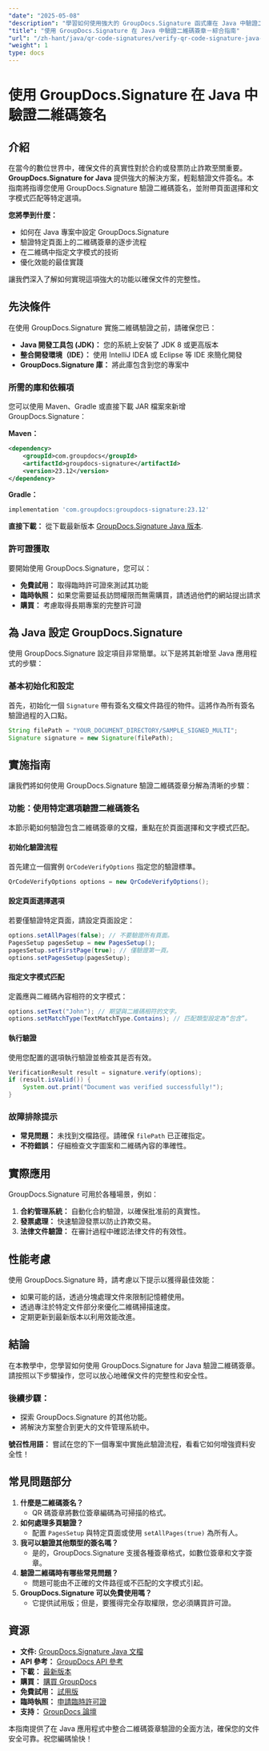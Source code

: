 ```yaml
---
"date": "2025-05-08"
"description": "學習如何使用強大的 GroupDocs.Signature 函式庫在 Java 中驗證二維碼簽章。本指南涵蓋設定、驗證選項和最佳實務。"
"title": "使用 GroupDocs.Signature 在 Java 中驗證二維碼簽章－綜合指南"
"url": "/zh-hant/java/qr-code-signatures/verify-qr-code-signature-java-groupdocs-signature/"
"weight": 1
type: docs
---
```

# 使用 GroupDocs.Signature 在 Java 中驗證二維碼簽名

## 介紹

在當今的數位世界中，確保文件的真實性對於合約或發票防止詐欺至關重要。 **GroupDocs.Signature for Java** 提供強大的解決方案，輕鬆驗證文件簽名。本指南將指導您使用 GroupDocs.Signature 驗證二維碼簽名，並附帶頁面選擇和文字模式匹配等特定選項。

**您將學到什麼：**

- 如何在 Java 專案中設定 GroupDocs.Signature
- 驗證特定頁面上的二維碼簽章的逐步流程
- 在二維碼中指定文字模式的技術
- 優化效能的最佳實踐

讓我們深入了解如何實現這項強大的功能以確保文件的完整性。

## 先決條件

在使用 GroupDocs.Signature 實施二維碼驗證之前，請確保您已：

- **Java 開發工具包 (JDK)：** 您的系統上安裝了 JDK 8 或更高版本
- **整合開發環境（IDE）：** 使用 IntelliJ IDEA 或 Eclipse 等 IDE 來簡化開發
- **GroupDocs.Signature 庫：** 將此庫包含到您的專案中

### 所需的庫和依賴項

您可以使用 Maven、Gradle 或直接下載 JAR 檔案來新增 GroupDocs.Signature：

**Maven：**

```xml
<dependency>
    <groupId>com.groupdocs</groupId>
    <artifactId>groupdocs-signature</artifactId>
    <version>23.12</version>
</dependency>
```

**Gradle：**

```gradle
implementation 'com.groupdocs:groupdocs-signature:23.12'
```

**直接下載：** 
從下載最新版本 [GroupDocs.Signature Java 版本](https://releases。groupdocs.com/signature/java/).

### 許可證獲取

要開始使用 GroupDocs.Signature，您可以：

- **免費試用：** 取得臨時許可證來測試其功能
- **臨時執照：** 如果您需要延長訪問權限而無需購買，請透過他們的網站提出請求
- **購買：** 考慮取得長期專案的完整許可證

## 為 Java 設定 GroupDocs.Signature

使用 GroupDocs.Signature 設定項目非常簡單。以下是將其新增至 Java 應用程式的步驟：

### 基本初始化和設定

首先，初始化一個 `Signature` 帶有簽名文檔文件路徑的物件。這將作為所有簽名驗證過程的入口點。

```java
String filePath = "YOUR_DOCUMENT_DIRECTORY/SAMPLE_SIGNED_MULTI";
Signature signature = new Signature(filePath);
```

## 實施指南

讓我們將如何使用 GroupDocs.Signature 驗證二維碼簽章分解為清晰的步驟：

### 功能：使用特定選項驗證二維碼簽名

本節示範如何驗證包含二維碼簽章的文檔，重點在於頁面選擇和文字模式匹配。

#### 初始化驗證流程

首先建立一個實例 `QrCodeVerifyOptions` 指定您的驗證標準。

```java
QrCodeVerifyOptions options = new QrCodeVerifyOptions();
```

#### 設定頁面選擇選項

若要僅驗證特定頁面，請設定頁面設定：

```java
options.setAllPages(false); // 不要驗證所有頁面。
PagesSetup pagesSetup = new PagesSetup();
pagesSetup.setFirstPage(true); // 僅驗證第一頁。
options.setPagesSetup(pagesSetup);
```

#### 指定文字模式匹配

定義應與二維碼內容相符的文字模式：

```java
options.setText("John"); // 期望與二維碼相符的文字。
options.setMatchType(TextMatchType.Contains); // 匹配類型設定為“包含”。
```

#### 執行驗證

使用您配置的選項執行驗證並檢查其是否有效。

```java
VerificationResult result = signature.verify(options);
if (result.isValid()) {
    System.out.print("Document was verified successfully!");
}
```

### 故障排除提示

- **常見問題：** 未找到文檔路徑。請確保 `filePath` 已正確指定。
- **不符錯誤：** 仔細檢查文字圖案和二維碼內容的準確性。

## 實際應用

GroupDocs.Signature 可用於各種場景，例如：

1. **合約管理系統：** 自動化合約驗證，以確保批准前的真實性。
2. **發票處理：** 快速驗證發票以防止詐欺交易。
3. **法律文件驗證：** 在審計過程中確認法律文件的有效性。

## 性能考慮

使用 GroupDocs.Signature 時，請考慮以下提示以獲得最佳效能：

- 如果可能的話，透過分塊處理文件來限制記憶體使用。
- 透過專注於特定文件部分來優化二維碼掃描速度。
- 定期更新到最新版本以利用效能改進。

## 結論

在本教學中，您學習如何使用 GroupDocs.Signature for Java 驗證二維碼簽章。請按照以下步驟操作，您可以放心地確保文件的完整性和安全性。 

### 後續步驟：

- 探索 GroupDocs.Signature 的其他功能。
- 將解決方案整合到更大的文件管理系統中。

**號召性用語：** 嘗試在您的下一個專案中實施此驗證流程，看看它如何增強資料安全性！

## 常見問題部分

1. **什麼是二維碼簽名？**
   - QR 碼簽章將數位簽章編碼為可掃描的格式。
2. **如何處理多頁驗證？**
   - 配置 `PagesSetup` 與特定頁面或使用 `setAllPages(true)` 為所有人。
3. **我可以驗證其他類型的簽名嗎？**
   - 是的，GroupDocs.Signature 支援各種簽章格式，如數位簽章和文字簽章。
4. **驗證二維碼時有哪些常見問題？**
   - 問題可能由不正確的文件路徑或不匹配的文字模式引起。
5. **GroupDocs.Signature 可以免費使用嗎？**
   - 它提供試用版；但是，要獲得完全存取權限，您必須購買許可證。

## 資源

- **文件:** [GroupDocs.Signature Java 文檔](https://docs.groupdocs.com/signature/java/)
- **API 參考：** [GroupDocs API 參考](https://reference.groupdocs.com/signature/java/)
- **下載：** [最新版本](https://releases.groupdocs.com/signature/java/)
- **購買：** [購買 GroupDocs](https://purchase.groupdocs.com/buy)
- **免費試用：** [試用版](https://releases.groupdocs.com/signature/java/)
- **臨時執照：** [申請臨時許可證](https://purchase.groupdocs.com/temporary-license/)
- **支持：** [GroupDocs 論壇](https://forum.groupdocs.com/c/signature/)

本指南提供了在 Java 應用程式中整合二維碼簽章驗證的全面方法，確保您的文件安全可靠。祝您編碼愉快！